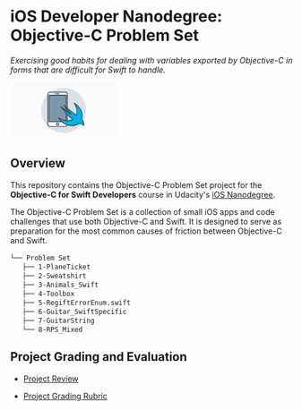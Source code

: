 # iOS Developer Nanodegree: Objective-C Problem Set
*Exercising good habits for dealing with variables exported by Objective-C in forms that are difficult for Swift to handle.*

<img src="https://github.com/jamesdellinger/ios-nanodegree-obective-c-problem-set/blob/master/iosndlogo.jpg" alt="iOS Developer Nanodegree logo" height="100" >

## Overview
This repository contains the Objective-C Problem Set project for the **Objective-C for Swift Developers** course in Udacity's [iOS Nanodegree](https://www.udacity.com/course/ios-developer-nanodegree--nd003).

The Objective-C Problem Set is a collection of small iOS apps and code challenges that use both Objective-C and Swift. It is designed to serve as preparation for the most common causes of friction between Objective-C and Swift.

```
└── Problem Set
   ├── 1-PlaneTicket
   ├── 2-Sweatshirt
   ├── 3-Animals_Swift
   ├── 4-Toolbox
   ├── 5-RegiftErrorEnum.swift
   ├── 6-Guitar_SwiftSpecific
   ├── 7-GuitarString
   └── 8-RPS_Mixed
```

## Project Grading and Evaluation
* [Project Review](https://github.com/jamesdellinger/ios-nanodegree-obective-c-problem-set/blob/master/ios-nanodegree-obective-c-problem-set-review.pdf)

* [Project Grading Rubric](https://github.com/jamesdellinger/ios-nanodegree-obective-c-problem-set/blob/master/ios-nanodegree-obective-c-problem-set-specs-and-rubric.pdf)
